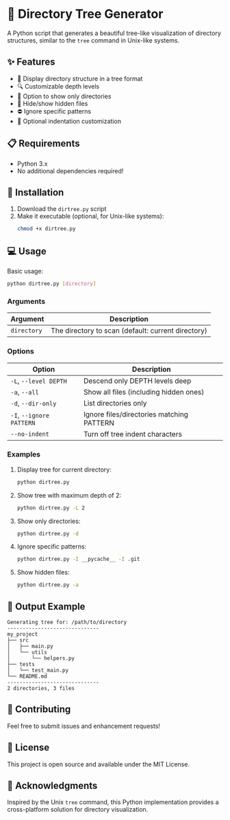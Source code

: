 # 🌳 Directory Tree Generator

A Python script that generates a beautiful tree-like visualization of directory structures, similar to the `tree` command in Unix-like systems.

## ✨ Features

- 📁 Display directory structure in a tree format
- 🔍 Customizable depth levels
- 🎯 Option to show only directories
- 🚫 Hide/show hidden files
- ⛔ Ignore specific patterns
- 🎨 Optional indentation customization

## 📋 Requirements

- Python 3.x
- No additional dependencies required!

## 🚀 Installation

1. Download the `dirtree.py` script
2. Make it executable (optional, for Unix-like systems):
   ```bash
   chmod +x dirtree.py
   ```

## 💻 Usage

Basic usage:
```bash
python dirtree.py [directory]
```

### Arguments

| Argument | Description |
|----------|-------------|
| `directory` | The directory to scan (default: current directory) |

### Options

| Option | Description |
|--------|-------------|
| `-L`, `--level DEPTH` | Descend only DEPTH levels deep |
| `-a`, `--all` | Show all files (including hidden ones) |
| `-d`, `--dir-only` | List directories only |
| `-I`, `--ignore PATTERN` | Ignore files/directories matching PATTERN |
| `--no-indent` | Turn off tree indent characters |

### Examples

1. Display tree for current directory:
   ```bash
   python dirtree.py
   ```

2. Show tree with maximum depth of 2:
   ```bash
   python dirtree.py -L 2
   ```

3. Show only directories:
   ```bash
   python dirtree.py -d
   ```

4. Ignore specific patterns:
   ```bash
   python dirtree.py -I __pycache__ -I .git
   ```

5. Show hidden files:
   ```bash
   python dirtree.py -a
   ```

## 📝 Output Example

```
Generating tree for: /path/to/directory
------------------------------
my_project
├── src
│   ├── main.py
│   └── utils
│       └── helpers.py
├── tests
│   └── test_main.py
└── README.md
------------------------------
2 directories, 3 files
```

## 🤝 Contributing

Feel free to submit issues and enhancement requests!

## 📜 License

This project is open source and available under the MIT License.

## 🙏 Acknowledgments

Inspired by the Unix `tree` command, this Python implementation provides a cross-platform solution for directory visualization. 